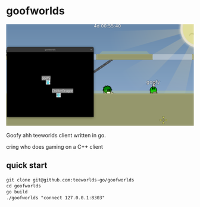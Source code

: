 # goofworlds

![goofworlds vs ddnet](https://raw.githubusercontent.com/ChillerDragon/cdn/master/goofworlds.png)

Goofy ahh teeworlds client written in go.


cring who does gaming on a C++ client

## quick start

```
git clone git@github.com:teeworlds-go/goofworlds
cd goofworlds
go build
./goofworlds "connect 127.0.0.1:8303"
```

